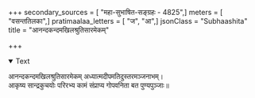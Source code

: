 +++
secondary_sources = [ "महा-सुभाषित-सङ्ग्रहः - 4825",]
meters = [ "वसन्ततिलका",]
pratimaalaa_letters = [ "ज", "आ",]
jsonClass = "Subhaashita"
title = "आनन्दकन्दमखिलश्रुतिसारमेकम्"

+++

<details open><summary>Text</summary>

आनन्दकन्दमखिलश्रुतिसारमेकम् अध्यात्मदीपमतिदुस्तरमञ्जनाभम्।  
आकृष्य सान्द्रकुचयोः परिरभ्य कामं संप्राप्य गोपवनिता बत पुण्यपुञ्जाः॥
</details>
